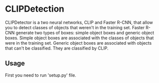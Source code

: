 # CLIPDetection

CLIPDetector is a two neural networks, CLIP and Faster R-CNN, that allow you to detect classes of objects that weren't in the training set. Faster R-CNN generate two types of boxes: simple object boxes and generic object boxes. Simple object boxes are associated with the classes of objects that were in the training set. Generic object boxes are associated with objects that can't be classified. They are classified by CLIP.

## Usage

First you need to run 'setup.py' file.
